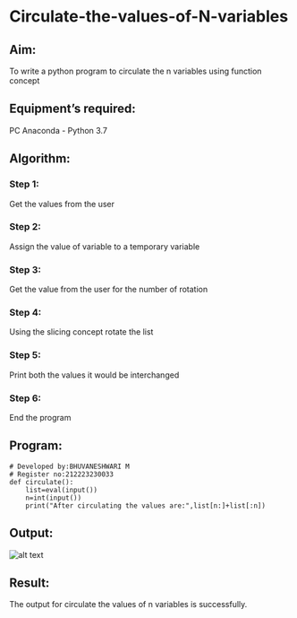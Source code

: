 # Circulate-the-values-of-N-variables
## Aim:
To write a python program to circulate the n variables using function concept
## Equipment’s required:
PC
Anaconda - Python 3.7
## Algorithm: 
### Step 1:
 Get the values from the user
### Step 2: 
Assign the value of variable to a temporary variable
### Step 3: 
Get the value from the user for the number of rotation
### Step 4: 
Using the slicing concept rotate the list
### Step 5: 
Print both the values it would be interchanged
### Step 6: 
End the program
## Program:
```
# Developed by:BHUVANESHWARI M
# Register no:212223230033
def circulate():
    list=eval(input())
    n=int(input())
    print("After circulating the values are:",list[n:]+list[:n])
```   
## Output:
![alt text](<Screenshot 2024-08-19 191633.png>)

## Result:
The output for circulate the values of n variables is successfully.
